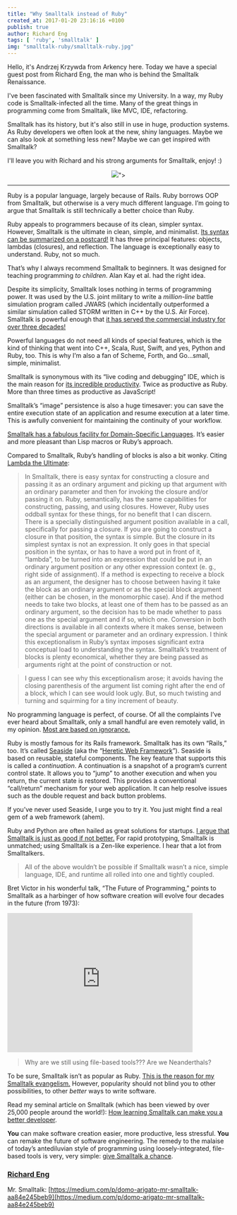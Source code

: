 ```yaml
---
title: "Why Smalltalk instead of Ruby"
created_at: 2017-01-20 23:16:16 +0100
publish: true
author: Richard Eng
tags: [ 'ruby', 'smalltalk' ]
img: "smalltalk-ruby/smalltalk-ruby.jpg"
---
```


Hello, it's Andrzej Krzywda from Arkency here. Today we have a special guest post from Richard Eng, the man who is behind the Smalltalk Renaissance.

I've been fascinated with Smalltalk since my University. In a way, my Ruby code is Smalltalk-infected all the time. Many of the great things in programming come from Smalltalk, like MVC, IDE, refactoring. 

Smalltalk has its history, but it's also still in use in huge, production systems. As Ruby developers we often look at the new, shiny languages. Maybe we can also look at something less new? Maybe we can get inspired with Smalltalk?

I'll leave you with Richard and his strong arguments for Smalltalk, enjoy! :)

<!-- more -->

<p>
  <figure align="center">
    <img src="<%= src_fit("smalltalk-ruby/smalltalk-ruby.jpg") %>">
  </figure>
</p>

*****

Ruby is a popular language, largely because of Rails. Ruby borrows OOP from
Smalltalk, but otherwise is a very much different language. I’m going to argue
that Smalltalk is still technically a better choice than Ruby.

Ruby appeals to programmers because of its clean, simpler syntax. However,
Smalltalk is the ultimate in clean, simple, and minimalist. [Its syntax can be
summarized on a
postcard!](http://stackoverflow.com/questions/25320090/pharo-smalltalk-quick-reference-card)
It has three principal features: objects, lambdas (closures), and reflection.
The language is exceptionally easy to understand. Ruby, not so much.

That’s why I always recommend Smalltalk to beginners. It was designed for
teaching programming *to children*. Alan Kay et al. had the right idea.

Despite its simplicity, Smalltalk loses nothing in terms of programming power.
It was used by the U.S. joint military to write a *million-line* battle
simulation program called JWARS (which incidentally outperformed a similar
simulation called STORM written in C++ by the U.S. Air Force). Smalltalk is
powerful enough that [it has served the commercial industry for over three
decades!](https://medium.com/smalltalk-talk/who-uses-smalltalk-c6fdaa6319a)

Powerful languages do not need all kinds of special features, which is the kind
of thinking that went into C++, Scala, Rust, Swift, and yes, Python and Ruby,
too. This is why I’m also a fan of Scheme, Forth, and Go…small, simple,
minimalist.

Smalltalk is synonymous with its “live coding and debugging” IDE, which is the
main reason for [its incredible
productivity](https://medium.com/smalltalk-talk/smalltalk-s-proven-productivity-fe7cbd99c061).
Twice as productive as Ruby. More than three times as productive as JavaScript!

Smalltalk’s “image” persistence is also a huge timesaver: you can save the
entire execution state of an application and resume execution at a later time.
This is awfully convenient for maintaining the continuity of your workflow.

[Smalltalk has a fabulous facility for Domain-Specific
Languages](https://medium.com/smalltalk-talk/getting-the-message-667d77ff78d).
It’s easier and more pleasant than Lisp macros or Ruby’s approach.

Compared to Smalltalk, Ruby’s handling of blocks is also a bit wonky. Citing
[Lambda the Ultimate](http://lambda-the-ultimate.org/node/2606):

> In Smalltalk, there is easy syntax for constructing a closure and passing it as
> an ordinary argument and picking up that argument with an ordinary parameter and
then for invoking the closure and/or passing it on. Ruby, semantically, has the
same capabilities for constructing, passing, and using closures. However, Ruby
uses oddball syntax for these things, for no benefit that I can discern. There
is a specially distinguished argument position available in a call, specifically
for passing a closure. If you are going to construct a closure in that position,
the syntax is simple. But the closure in its simplest syntax is not an
expression. It only goes in that special position in the syntax, or has to have
a word put in front of it, “lambda”, to be turned into an expression that could
be put in an ordinary argument position or any other expression context (e. g.,
right side of assignment). If a method is expecting to receive a block as an
argument, the designer has to choose between having it take the block as an
ordinary argument or as the special block argument (either can be chosen, in the
monomorphic case). And if the method needs to take two blocks, at least one of
them has to be passed as an ordinary argument, so the decision has to be made
whether to pass one as the special argument and if so, which one. Conversion in
both directions is available in all contexts where it makes sense, between the
special argument or parameter and an ordinary expression. I think this
exceptionalism in Ruby’s syntax imposes significant extra conceptual load to
understanding the syntax. Smalltalk’s treatment of blocks is plenty economical,
whether they are being passed as arguments right at the point of construction or
not.

> I guess I can see why this exceptionalism arose; it avoids having the closing
> parenthesis of the argument list coming right after the end of a block, which I
can see would look ugly. But, so much twisting and turning and squirming for a
tiny increment of beauty.

No programming language is perfect, of course. Of all the complaints I’ve ever
heard about Smalltalk, only a small handful are even remotely valid, in my
opinion. [Most are based on
ignorance.](https://medium.com/smalltalk-talk/why-aren-t-people-using-smalltalk-80de31b6e3f4)

Ruby is mostly famous for its Rails framework. Smalltalk has its own “Rails,”
too. It’s called [Seaside](http://www.seaside.st/) (aka the “[Heretic Web
Framework](https://smalltalkrenaissance.wordpress.com/2015/01/24/the-heretic-web-framework/)”).
Seaside is based on reusable, stateful components. The key feature that supports
this is called a *continuation*. A continuation is a snapshot of a program’s
current control state. It allows you to “jump” to another execution and when you
return, the current state is restored. This provides a conventional
“call/return” mechanism for your web application. It can help resolve issues
such as the double request and back button problems.

If you’ve never used Seaside, I urge you to try it. You just might find a real
gem of a web framework (ahem).

Ruby and Python are often hailed as great solutions for startups. [I argue that
Smalltalk is just as good if not
better.](https://medium.com/smalltalk-talk/why-choose-smalltalk-over-python-for-startups-21aefeafb83e)
For rapid prototyping, Smalltalk is unmatched; using Smalltalk is a Zen-like
experience. I hear that a lot from Smalltalkers.

> All of the above wouldn’t be possible if Smalltalk wasn’t a nice, simple
> language, IDE, and runtime all rolled into one and tightly coupled.

Bret Victor in his wonderful talk, “The Future of Programming,” points to
Smalltalk as a harbinger of how software creation will evolve four decades in
the future (from 1973):

<iframe width="420" height="315" src="https://www.youtube.com/embed/8pTEmbeENF4" frameborder="0" allowfullscreen></iframe>

> Why are we still using file-based tools??? Are we Neanderthals?

To be sure, Smalltalk isn’t as popular as Ruby. [This is the reason for my
Smalltalk
evangelism.](https://hackernoon.com/why-are-you-a-smalltalk-evangelist-edaaa4c670a2)
However, popularity should not blind you to other possibilities, to other
*better* ways to write software.

Read my seminal article on Smalltalk (which has been viewed by over 25,000
people around the world!): [How learning Smalltalk can make you a better
developer](https://techbeacon.com/how-learning-smalltalk-can-make-you-better-developer).

**You** can make software creation easier, more productive, less stressful.
**You** can remake the future of software engineering. The remedy to the malaise
of today’s antediluvian style of programming using loosely-integrated,
file-based tools is very, very simple: [give Smalltalk a
chance](https://medium.com/p/how-to-make-smalltalk-great-again-aae2081a4464).

### [Richard Eng](https://medium.com/@richardeng)

Mr. Smalltalk:
[https://medium.com/p/domo-arigato-mr-smalltalk-aa84e245beb9](https://medium.com/p/domo-arigato-mr-smalltalk-aa84e245beb9)


